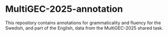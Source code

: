 # MultiGEC-2025-annotation
This repository contains annotations for grammaticality and fluency for the Swedish, and part of the English, data from the MultiGEC-2025 shared task.
